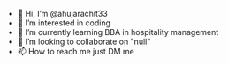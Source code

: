 - 👋 Hi, I’m @ahujarachit33
- 👀 I’m interested in coding
- 🌱 I’m currently learning BBA in hospitality management 
- 💞️ I’m looking to collaborate on "null"
- 📫 How to reach me just DM me 

<!---
ahujarachit33/ahujarachit33 is a ✨ special ✨ repository because its `README.md` (this file) appears on your GitHub profile.
You can click the Preview link to take a look at your changes.
--->
